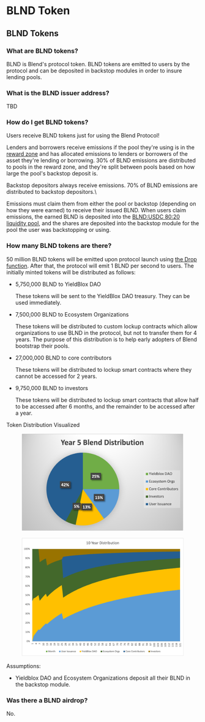 # BLND Token

## BLND Tokens

### What are BLND tokens?

BLND is Blend's protocol token. BLND tokens are emitted to users by the protocol and can be deposited in backstop modules in order to insure lending pools.

### What is the BLND issuer address?

TBD

### How do I get BLND tokens?

Users receive BLND tokens just for using the Blend Protocol!

Lenders and borrowers receive emissions if the pool they're using is in the [reward zone](../whitepaper/blend-whitepaper.md#reward-zone) and has allocated emissions to lenders or borrowers of the asset they're lending or borrowing. 30% of BLND emissions are distributed to pools in the reward zone, and they're split between pools based on how large the pool's backstop deposit is.&#x20;

Backstop depositors always receive emissions. 70% of BLND emissions are distributed to backstop depositors.\


Emissions must claim them from either the pool or backstop (depending on how they were earned) to receive their issued BLND. When users claim emissions, the earned BLND is deposited into the [BLND:USDC 80:20 liquidity pool](backstopping.md#what-are-blnd-usdc-80-20-liquidity-pool-shares), and the shares are deposited into the backstop module for the pool the user was backstopping or using.&#x20;

### How many BLND tokens are there?

50 million BLND tokens will be emitted upon protocol launch using [the Drop function](../whitepaper/blend-whitepaper.md#emissions-drop). After that, the protocol will emit 1 BLND per second to users. The initially minted tokens will be distributed as follows:

*   5,750,000 BLND to YieldBlox DAO

    These tokens will be sent to the YieldBlox DAO treasury. They can be used immediately.
*   7,500,000 BLND to Ecosystem Organizations

    These tokens will be distributed to custom lockup contracts which allow organizations to use BLND in the protocol, but not to transfer them for 4 years. The purpose of this distribution is to help early adopters of Blend bootstrap their pools.
*   27,000,000 BLND to core contributors

    These tokens will be distributed to lockup smart contracts where they cannot be accessed for 2 years.
*   9,750,000 BLND to investors

    These tokens will be distributed to lockup smart contracts that allow half to be accessed after 6 months, and the remainder to be accessed after a year.

Token Distribution Visualized

<figure><img src="../.gitbook/assets/5yrblnddistro.png" alt=""><figcaption></figcaption></figure>

<figure><img src="../.gitbook/assets/blnd10yrdistro.png" alt=""><figcaption></figcaption></figure>

Assumptions:

* Yieldblox DAO and Ecosystem Organizations deposit all their BLND in the backstop module.

### Was there a BLND airdrop?

No.
